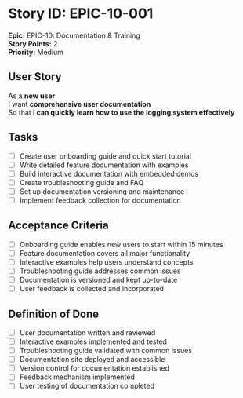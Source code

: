 # Story ID: EPIC-10-001

**Epic:** EPIC-10: Documentation & Training  
**Story Points:** 2  
**Priority:** Medium

## User Story

As a **new user**  
I want **comprehensive user documentation**  
So that **I can quickly learn how to use the logging system effectively**

## Tasks

- [ ] Create user onboarding guide and quick start tutorial
- [ ] Write detailed feature documentation with examples
- [ ] Build interactive documentation with embedded demos
- [ ] Create troubleshooting guide and FAQ
- [ ] Set up documentation versioning and maintenance
- [ ] Implement feedback collection for documentation

## Acceptance Criteria

- [ ] Onboarding guide enables new users to start within 15 minutes
- [ ] Feature documentation covers all major functionality
- [ ] Interactive examples help users understand concepts
- [ ] Troubleshooting guide addresses common issues
- [ ] Documentation is versioned and kept up-to-date
- [ ] User feedback is collected and incorporated

## Definition of Done

- [ ] User documentation written and reviewed
- [ ] Interactive examples implemented and tested
- [ ] Troubleshooting guide validated with common issues
- [ ] Documentation site deployed and accessible
- [ ] Version control for documentation established
- [ ] Feedback mechanism implemented
- [ ] User testing of documentation completed
